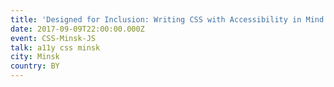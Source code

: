 ```yaml
---
title: 'Designed for Inclusion: Writing CSS with Accessibility in Mind'
date: 2017-09-09T22:00:00.000Z
event: CSS-Minsk-JS
talk: a11y css minsk
city: Minsk
country: BY
---
```



